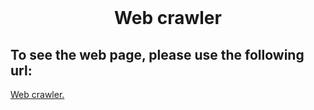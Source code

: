 <br/>
  <h1 align="center">Web crawler</h1>

## To see the web page, please use the following url:

[Web crawler.]()
